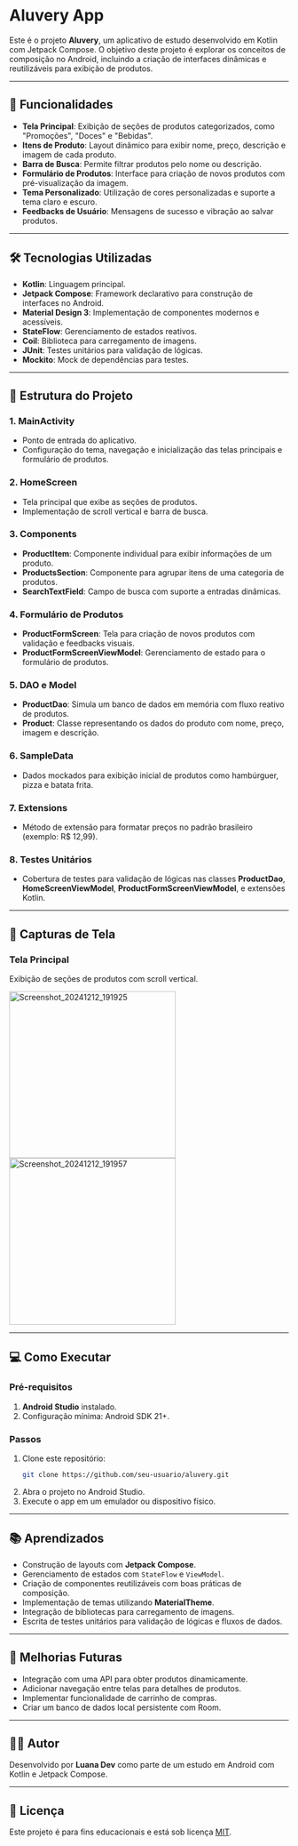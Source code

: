 # Aluvery App

Este é o projeto **Aluvery**, um aplicativo de estudo desenvolvido em Kotlin com Jetpack Compose. O objetivo deste projeto é explorar os conceitos de composição no Android, incluindo a criação de interfaces dinâmicas e reutilizáveis para exibição de produtos.

---

## 🚀 Funcionalidades

- **Tela Principal**: Exibição de seções de produtos categorizados, como "Promoções", "Doces" e "Bebidas".
- **Itens de Produto**: Layout dinâmico para exibir nome, preço, descrição e imagem de cada produto.
- **Barra de Busca**: Permite filtrar produtos pelo nome ou descrição.
- **Formulário de Produtos**: Interface para criação de novos produtos com pré-visualização da imagem.
- **Tema Personalizado**: Utilização de cores personalizadas e suporte a tema claro e escuro.
- **Feedbacks de Usuário**: Mensagens de sucesso e vibração ao salvar produtos.

---

## 🛠️ Tecnologias Utilizadas

- **Kotlin**: Linguagem principal.
- **Jetpack Compose**: Framework declarativo para construção de interfaces no Android.
- **Material Design 3**: Implementação de componentes modernos e acessíveis.
- **StateFlow**: Gerenciamento de estados reativos.
- **Coil**: Biblioteca para carregamento de imagens.
- **JUnit**: Testes unitários para validação de lógicas.
- **Mockito**: Mock de dependências para testes.

---

## 🔧 Estrutura do Projeto

### 1. **MainActivity**
- Ponto de entrada do aplicativo.
- Configuração do tema, navegação e inicialização das telas principais e formulário de produtos.

### 2. **HomeScreen**
- Tela principal que exibe as seções de produtos.
- Implementação de scroll vertical e barra de busca.

### 3. **Components**
- **ProductItem**: Componente individual para exibir informações de um produto.
- **ProductsSection**: Componente para agrupar itens de uma categoria de produtos.
- **SearchTextField**: Campo de busca com suporte a entradas dinâmicas.

### 4. **Formulário de Produtos**
- **ProductFormScreen**: Tela para criação de novos produtos com validação e feedbacks visuais.
- **ProductFormScreenViewModel**: Gerenciamento de estado para o formulário de produtos.

### 5. **DAO e Model**
- **ProductDao**: Simula um banco de dados em memória com fluxo reativo de produtos.
- **Product**: Classe representando os dados do produto com nome, preço, imagem e descrição.

### 6. **SampleData**
- Dados mockados para exibição inicial de produtos como hambúrguer, pizza e batata frita.

### 7. **Extensions**
- Método de extensão para formatar preços no padrão brasileiro (exemplo: R$ 12,99).

### 8. **Testes Unitários**
- Cobertura de testes para validação de lógicas nas classes **ProductDao**, **HomeScreenViewModel**, **ProductFormScreenViewModel**, e extensões Kotlin.

---

## 🎨 Capturas de Tela

### Tela Principal
Exibição de seções de produtos com scroll vertical.

<img src="https://github.com/user-attachments/assets/67ff3425-e5e2-4d9e-9f66-c806038c235f" alt="Screenshot_20241212_191925" width="300">         

<img src="https://github.com/user-attachments/assets/2fd20d4b-7fea-4887-90fb-686278477ff6" alt="Screenshot_20241212_191957" width="300">

---

## 💻 Como Executar

### Pré-requisitos
1. **Android Studio** instalado.
2. Configuração mínima: Android SDK 21+.

### Passos
1. Clone este repositório:
   ```bash
   git clone https://github.com/seu-usuario/aluvery.git
   ```
2. Abra o projeto no Android Studio.
3. Execute o app em um emulador ou dispositivo físico.

---

## 📚 Aprendizados

- Construção de layouts com **Jetpack Compose**.
- Gerenciamento de estados com `StateFlow` e `ViewModel`.
- Criação de componentes reutilizáveis com boas práticas de composição.
- Implementação de temas utilizando **MaterialTheme**.
- Integração de bibliotecas para carregamento de imagens.
- Escrita de testes unitários para validação de lógicas e fluxos de dados.

---

## 🔮 Melhorias Futuras

- Integração com uma API para obter produtos dinamicamente.
- Adicionar navegação entre telas para detalhes de produtos.
- Implementar funcionalidade de carrinho de compras.
- Criar um banco de dados local persistente com Room.

---

## 🧑‍💻 Autor

Desenvolvido por **Luana Dev** como parte de um estudo em Android com Kotlin e Jetpack Compose.

---

## 📝 Licença

Este projeto é para fins educacionais e está sob licença [MIT](https://opensource.org/licenses/MIT).